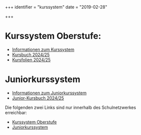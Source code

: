 +++
identifier = "kurssystem"
date = "2019-02-28"

+++

# Kurssystem Oberstufe:

* [Informationen zum Kurssystem](/Informationen_Homepage_fertig_2022.pdf)
* [Kursbuch 2024/25](/Vorschau_auf_das_Kursbuch_2024_25.pdf)
* [Kursfolien 2024/25](/Kursfolien_2024_25_alles_2.pdf)

# Juniorkurssystem

* [Informationen zum Juniorkurssystem](/Informationen_Homepage_Juniorkurssystem.pdf)
* [Junior-Kursbuch 2024/25](/Vorschau_auf_das_Kursbuch_2024_25_Neu-compressed.pdf)


Die folgenden zwei Links sind nur innerhalb des Schulnetzwerkes erreichbar:

* [Kurssystem Oberstufe](http://student.petersgasse.at/index.htm)
* [Juniorkurssystem](http://student.petersgasse.at/juniorindex.htm)
